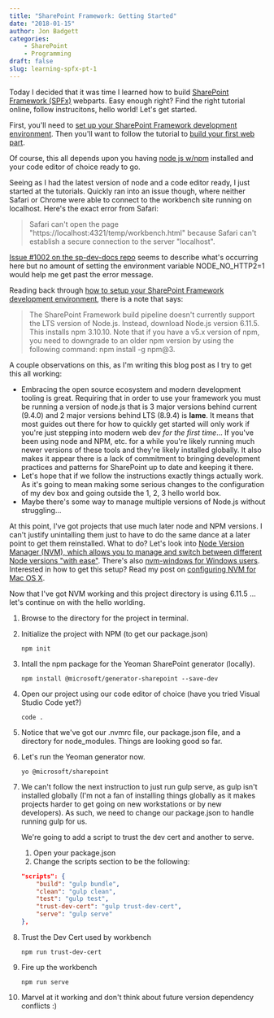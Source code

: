 ```yaml
---
title: "SharePoint Framework: Getting Started"
date: "2018-01-15"
author: Jon Badgett
categories:
    - SharePoint
    - Programming
draft: false
slug: learning-spfx-pt-1
---
```


Today I decided that it was time I learned how to build
[SharePoint Framework (SPFx)](https://docs.microsoft.com/en-us/sharepoint/dev/spfx/sharepoint-framework-overview)
webparts. Easy enough right? Find the right tutorial online, follow
instrucitons, hello world! Let's get started.

<!--more-->

First, you'll need to
[set up your SharePoint Framework development environment](https://docs.microsoft.com/en-us/sharepoint/dev/spfx/set-up-your-development-environment).
Then you'll want to follow the tutorial to
[build your first web part](https://docs.microsoft.com/en-us/sharepoint/dev/spfx/web-parts/get-started/build-a-hello-world-web-part).

Of course, this all depends upon you having
[node js w/npm](https://nodejs.org/en/) installed and your code editor of choice
ready to go.

Seeing as I had the latest version of node and a code editor ready, I just
started at the tutorials. Quickly ran into an issue though, where neither Safari
or Chrome were able to connect to the workbench site running on localhost.
Here's the exact error from Safari:

> Safari can't open the page "https://localhost:4321/temp/workbench.html"
> because Safari can't establish a secure connection to the server "localhost".

[Issue #1002 on the sp-dev-docs repo](https://github.com/SharePoint/sp-dev-docs/issues/1002)
seems to describe what's occurring here but no amount of setting the environment
variable NODE_NO_HTTP2=1 would help me get past the error message.

Reading back through
[how to setup your SharePoint Framework development environment](https://docs.microsoft.com/en-us/sharepoint/dev/spfx/set-up-your-development-environment),
there is a note that says:

> The SharePoint Framework build pipeline doesn't currently support the LTS
> version of Node.js. Instead, download Node.js version 6.11.5. This installs
> npm 3.10.10. Note that if you have a v5.x version of npm, you need to
> downgrade to an older npm version by using the following command: npm install
> -g npm@3.

A couple observations on this, as I'm writing this blog post as I try to get
this all working:

-   Embracing the open source ecosystem and modern development tooling is great.
    Requiring that in order to use your framework you must be running a version of
    node.js that is 3 major versions behind current (9.4.0) and 2 major versions
    behind LTS (8.9.4) is **lame**. It means that most guides out there for how to
    quickly get started will only work if you're just stepping into modern web dev
    _for the first time_... If you've been using node and NPM, etc. for a while
    you're likely running much newer versions of these tools and they're likely
    installed globally. It also makes it appear there is a lack of commitment to
    bringing development practices and patterns for SharePoint up to date and
    keeping it there.
-   Let's hope that if we follow the instructions exactly things actually work. As
    it's going to mean making some serious changes to the configuration of my dev
    box and going outside the 1, 2, 3 hello world box.
-   Maybe there's some way to manage multiple versions of Node.js without
    struggling...

At this point, I've got projects that use much later node and NPM versions. I
can't justify unintalling them just to have to do the same dance at a later
point to get them reinstalled. What to do? Let's look into
[Node Version Manager (NVM), which allows you to manage and switch between different Node versions "with ease"](https://github.com/creationix/nvm).
There's also
[nvm-windows for Windows users](https://github.com/coreybutler/nvm-windows).
Interested in how to get this setup? Read my post on
[configuring NVM for Mac OS X](/2018/01/16/configuring-nvm-for-osx/).

Now that I've got NVM working and this project directory is using 6.11.5 ...
let's continue on with the hello worlding.

1. Browse to the directory for the project in terminal.
2. Initialize the project with NPM (to get our package.json)

    ```shell
    npm init
    ```

3. Intall the npm package for the Yeoman SharePoint generator (locally).

    ```shell
    npm install @microsoft/generator-sharepoint --save-dev
    ```

4. Open our project using our code editor of choice (have you tried Visual
   Studio Code yet?)

    ```shell
    code .
    ```

5. Notice that we've got our .nvmrc file, our package.json file, and a directory
   for node_modules. Things are looking good so far.

6. Let's run the Yeoman generator now.

    ```shell
    yo @microsoft/sharepoint
    ```

7. We can't follow the next instruction to just run gulp serve, as gulp isn't
   installed globally (I'm not a fan of installing things globally as it makes
   projects harder to get going on new workstations or by new developers). As
   such, we need to change our package.json to handle running gulp for us.

    We're going to add a script to trust the dev cert and another to serve.

    1. Open your package.json
    2. Change the scripts section to be the following:

    ```json
    "scripts": {
        "build": "gulp bundle",
        "clean": "gulp clean",
        "test": "gulp test",
        "trust-dev-cert": "gulp trust-dev-cert",
        "serve": "gulp serve"
    },
    ```

8. Trust the Dev Cert used by workbench

    ```shell
    npm run trust-dev-cert
    ```

9. Fire up the workbench

    ```shell
    npm run serve
    ```

10. Marvel at it working and don't think about future version dependency
    conflicts :)
